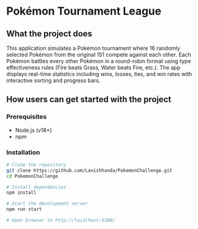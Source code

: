 # Pokémon Tournament League

## What the project does
This application simulates a Pokémon tournament where 16 randomly selected Pokémon from the original 151 compete against each other. Each Pokémon battles every other Pokémon in a round-robin format using type effectiveness rules (Fire beats Grass, Water beats Fire, etc.). The app displays real-time statistics including wins, losses, ties, and win rates with interactive sorting and progress bars.


## How users can get started with the project

### Prerequisites
- Node.js (v18+)
- npm

### Installation
```bash
# Clone the repository
git clone https://github.com/Lavishhanda/PokemonChallenge.git
cd PokemonChallenge

# Install dependencies
npm install

# Start the development server
npm run start

# Open browser to http://localhost:4200/

